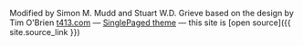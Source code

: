 

Modified by Simon M. Mudd and Stuart W.D. Grieve based on the design by Tim O'Brien [t413.com](http://t413.com/)
&mdash;
[SinglePaged theme](https://github.com/t413/SinglePaged)
&mdash;
this site is [open source]({{ site.source_link }})

